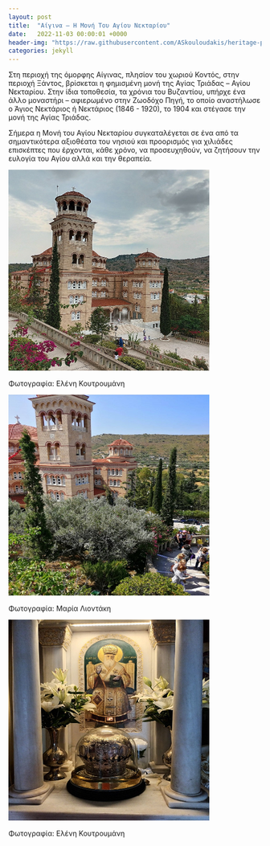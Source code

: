 ```yaml
---
layout: post
title:  "Αίγινα – Η Μονή Του Αγίου Νεκταρίου"
date:   2022-11-03 00:00:01 +0000
header-img: "https://raw.githubusercontent.com/ASkouloudakis/heritage-promotion/master/assets/images/agiosNektarios1.jpg"
categories: jekyll
---
```

Στη περιοχή της όμορφης Αίγινας, πλησίον του χωριού Κοντός, στην περιοχή Ξάντος, βρίσκεται η φημισμένη μονή της Αγίας Τριάδας – Αγίου Νεκταρίου. Στην ίδια τοποθεσία, τα χρόνια του Βυζαντίου, υπήρχε ένα άλλο μοναστήρι – αφιερωμένο στην Ζωοδόχο Πηγή, το οποίο αναστήλωσε ο Άγιος Νεκτάριος ή Νεκτάριος (1846 - 1920), το 1904 και στέγασε την μονή της Αγίας Τριάδας.

Σήμερα η Μονή του Αγίου Νεκταρίου συγκαταλέγεται σε ένα από τα σημαντικότερα αξιοθέατα του νησιού και προορισμός για χιλιάδες επισκέπτες που έρχονται, κάθε χρόνο, να προσευχηθούν, να ζητήσουν την ευλογία του Αγίου αλλά και την θεραπεία.

<img src="https://raw.githubusercontent.com/ASkouloudakis/heritage-promotion/master/assets/images/agiosNektarios1.jpg" data-canonical-src="https://raw.githubusercontent.com/ASkouloudakis/heritage-promotion/master/assets/images/agiosNektarios1.jpg" width="400" height="400" />

Φωτογραφία: Ελένη Κουτρουμάνη

<img src="https://raw.githubusercontent.com/ASkouloudakis/heritage-promotion/master/assets/images/agiosNektarios3.jpg" data-canonical-src="https://raw.githubusercontent.com/ASkouloudakis/heritage-promotion/master/assets/images/agiosNektarios3.jpg" width="400" height="400" />

Φωτογραφία: Μαρία Λιοντάκη

<img src="https://raw.githubusercontent.com/ASkouloudakis/heritage-promotion/master/assets/images/agiosNektarios2.jpg" data-canonical-src="https://raw.githubusercontent.com/ASkouloudakis/heritage-promotion/master/assets/images/agiosNektarios2.jpg" width="400" height="400" />

Φωτογραφία: Ελένη Κουτρουμάνη
